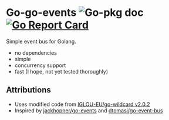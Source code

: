 # Go-go-events ![Go-pkg doc](https://img.shields.io/badge/Go--pkg-doc-blue?link=https%3A%2F%2Fpkg.go.dev%2Fgithub.com%2Famanofbits%2Fgogoevents) [![Go Report Card](https://goreportcard.com/badge/github.com/amanofbits/gogoevents)](https://goreportcard.com/report/github.com/amanofbits/gogoevents)

Simple event bus for Golang.

- no dependencies
- simple
- concurrency support
- fast (I hope, not yet tested thoroughly)

## Attributions

- Uses modified code from [IGLOU-EU/go-wildcard v2.0.2](https://github.com/IGLOU-EU/go-wildcard/blob/2f93770ccbe7d1f3e102221d88ade4c0ecca52be/wildcard.go)
- Inspired by [jackhopner/go-events](https://github.com/jackhopner/go-events) and [dtomasi/go-event-bus](https://github.com/dtomasi/go-event-bus)
